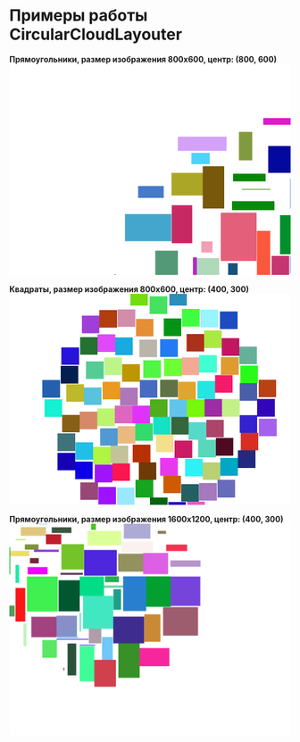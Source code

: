 # Примеры работы CircularCloudLayouter

**Прямоугольники, размер изображения 800x600, центр: (800, 600)**
![Прямоугольники, размер изображения 800x600, центр: (800, 600)](/cs/TagsCloudVisualization/images/result0.bmp)

**Квадраты, размер изображения 800x600, центр: (400, 300)**
![Квадраты, центр в середине](/cs/TagsCloudVisualization/images/result1.bmp)

**Прямоугольники, размер изображения 1600x1200, центр: (400, 300)**
![Прямоугольники, размер изображения 1600x1200, центр: (400, 300)](/cs/TagsCloudVisualization/images/result2.bmp)
